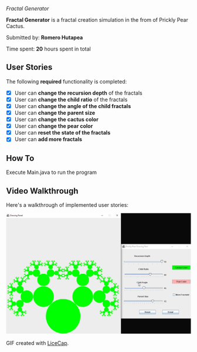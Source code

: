 *Fractal Generator*

**Fractal Generator** is a fractal creation simulation in the from of Prickly Pear Cactus.

Submitted by: **Romero Hutapea**

Time spent: **20** hours spent in total

## User Stories

The following **required** functionality is completed:

* [x] User can **change the recursion depth** of the fractals
* [x] User can **change the child ratio** of the fractals
* [x] User can **change the angle of the child fractals**
* [x] User can **change the parent size**
* [x] User can **change the cactus color**
* [x] User can **change the pear color**
* [x] User can **reset the state of the fractals**
* [x] User can **add more fractals**

## How To

Execute Main.java to run the program

## Video Walkthrough

Here's a walkthrough of implemented user stories:

<img src='walktrough.gif' title='Video Walkthrough' width='' alt='Video Walkthrough' />

GIF created with [LiceCap](http://www.cockos.com/licecap/).
